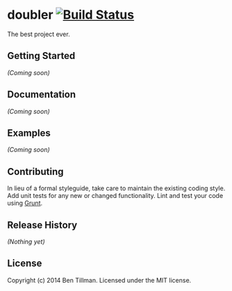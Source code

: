 # doubler [![Build Status](https://secure.travis-ci.org/warp/doubler.png?branch=master)](http://travis-ci.org/warp/doubler)

The best project ever.

## Getting Started
_(Coming soon)_

## Documentation
_(Coming soon)_

## Examples
_(Coming soon)_

## Contributing
In lieu of a formal styleguide, take care to maintain the existing coding style. Add unit tests for any new or changed functionality. Lint and test your code using [Grunt](http://gruntjs.com/).

## Release History
_(Nothing yet)_

## License
Copyright (c) 2014 Ben Tillman. Licensed under the MIT license.
